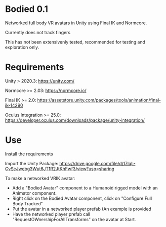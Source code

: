 # Bodied 0.1
Networked full body VR avatars in Unity using Final IK and Normcore.

Currently does not track fingers.

This has not been extensivenly tested, recommended for testing and exploration only.

# Requirements
Unity > 2020.3: https://unity.com/

Normcore >= 2.03: https://normcore.io/

Final IK >= 2.0: https://assetstore.unity.com/packages/tools/animation/final-ik-14290

Oculus Integration >= 25.0: https://developer.oculus.com/downloads/package/unity-integration/

# Use

Install the requirements

Import the Unity Package: https://drive.google.com/file/d/17IqL-CvScJwebg3Wut6JT1R2JtKhFwf3/view?usp=sharing

To make a networked VRIK avatar:
* Add a "Bodied Avatar" component to a Humanoid rigged model with an Animator component.
* Right click on the Bodied Avatar component, click on "Configure Full Body Tracked"
* Put the avatar in a networked player prefab (An example is provided
* Have the networked player prefab call "RequestOWnershipForAllTransforms" on the avatar at Start.
